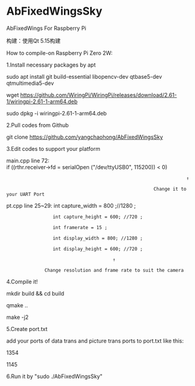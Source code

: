 # AbFixedWingsSky
AbFixedWings For Raspberry Pi

构建：使用Qt 5.15构建

How to compile-on Raspberry Pi Zero 2W:

1.Install necessary packages by apt

  sudo apt install git build-essential libopencv-dev qtbase5-dev qtmultimedia5-dev

  wget https://github.com/WiringPi/WiringPi/releases/download/2.61-1/wiringpi-2.61-1-arm64.deb

  sudo dpkg -i wiringpi-2.61-1-arm64.deb

2.Pull codes from Github

  git clone https://github.com/yangchaohong/AbFixedWingsSky

3.Edit codes to support your platform

  main.cpp line 72:    
                          if ((rthr.receiver->fd = serialOpen ("/dev/ttyUSB0", 115200)) < 0)
  
                                                                      ↑
                                                                      
                                                          Change it to your UART Port

  pt.cpp line 25~29: 
                     int capture_width = 800 ;//1280 ;
  
                     int capture_height = 600; //720 ;
                     
                     int framerate = 15 ;
                     
                     int display_width = 800; //1280 ;
                     
                     int display_height = 600; //720 ;

                                           ↑

                  Change resolution and frame rate to suit the camera

4.Compile it!

  mkdir build && cd build

  qmake ..
  
  make -j2

5.Create port.txt

  add your ports of data trans and picture trans ports to port.txt like this:

  1354

  1145

6.Run it by "sudo ./AbFixedWingsSky"
